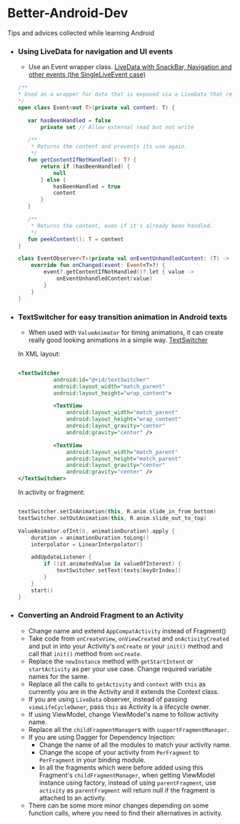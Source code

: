 # Better-Android-Dev
Tips and advices collected while learning Android

* ### Using LiveData for navigation and UI events
  * Use an Event wrapper class. [LiveData with SnackBar, Navigation and other events (the SingleLiveEvent case)](https://medium.com/androiddevelopers/livedata-with-snackbar-navigation-and-other-events-the-singleliveevent-case-ac2622673150)
  ```kotlin
  /**
  * Used as a wrapper for data that is exposed via a LiveData that represents an event.
  */
  open class Event<out T>(private val content: T) {

     var hasBeenHandled = false
         private set // Allow external read but not write

     /**
      * Returns the content and prevents its use again.
      */
     fun getContentIfNotHandled(): T? {
         return if (hasBeenHandled) {
             null
         } else {
             hasBeenHandled = true
             content
         }
     }

     /**
      * Returns the content, even if it's already been handled.
      */
     fun peekContent(): T = content
  }

  class EventObserver<T>(private val onEventUnhandledContent: (T) -> Unit) : Observer<Event<T>> {
      override fun onChanged(event: Event<T>?) {
          event?.getContentIfNotHandled()?.let { value ->
              onEventUnhandledContent(value)
          }
      }
  }

* ### TextSwitcher for easy transition animation in Android texts
  * When used with `ValueAnimator` for timing animations, it can create really good looking animations in a simple way. [TextSwitcher](https://www.zoftino.com/android-textswitcher-tutorial)

  In XML layout:
   ```xml

   <TextSwitcher
              android:id="@+id/textSwitcher"
              android:layout_width="match_parent"
              android:layout_height="wrap_content">

              <TextView
                  android:layout_width="match_parent"
                  android:layout_height="wrap_content"
                  android:layout_gravity="center"
                  android:gravity="center" />

              <TextView
                  android:layout_width="match_parent"
                  android:layout_height="match_parent"
                  android:layout_gravity="center"
                  android:gravity="center" />
   </TextSwitcher>
  ```

  In activity or fragment:
   ```kotlin

   textSwitcher.setInAnimation(this, R.anim.slide_in_from_bottom)
   textSwitcher.setOutAnimation(this, R.anim.slide_out_to_top)

   ValueAnimator.ofInt(0, animationDuration).apply {
       duration = animationDuration.toLong()
       interpolator = LinearInterpolator()

       addUpdateListener {
           if ((it.animatedValue in valueOfInterest) {
               textSwitcher.setText(texts[keyOrIndex])
           }
       }
       start()
   }
   
* ### Converting an Android Fragment to an Activity

  * Change name and extend `AppCompatActivity` instead of Fragment()
  * Take code from `onCreateView`, `onViewCreated` and `onActivityCreated` and put in into your Activity's `onCreate` or your `init()` method and call that `init()` method from `onCreate`.
  * Replace the `newInstance` method with `getStartIntent` or `startActivity` as per your use case. Change required variable names for the same.
  * Replace all the calls to `getActivity` and `context` with `this` as currently you are in the Activity and it extends the Context class.
  * If you are using `LiveData` observer, instead of passing `viewLifeCycleOwner`, pass `this` as Activity is a lifecycle owner.
  * If using ViewModel, change ViewModel's name to follow activity name.
  * Replace all the `childFragmentManager`s with `supportFragmentManager`.
  * If you are using Dagger for Dependency Injection:
    * Change the name of all the modules to match your activity name.
    * Change the scope of your activity from `PerFragment` to `PerFragment` in your binding module.
    * In all the fragments which were before added using this Fragment's `childFragmentManager`, when getting ViewModel instance using factory, instead of using `parentFragment`, use  `activity` as `parentFragment` will return null if the fragment is attached to an activity.
  * There can be some more minor changes depending on some function calls, where you need to find their alternatives in activity.
    
